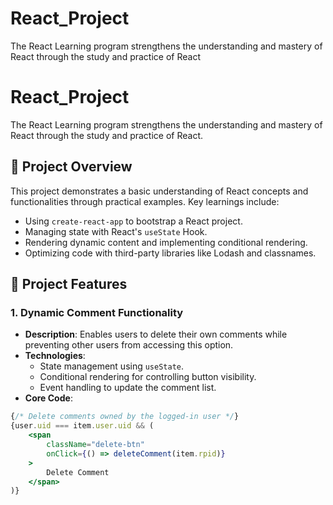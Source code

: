 # React_Project
The React Learning program strengthens the understanding and mastery of React through the study and practice of React
# React_Project

The React Learning program strengthens the understanding and mastery of React through the study and practice of React.

## 🔗 **Project Overview**
This project demonstrates a basic understanding of React concepts and functionalities through practical examples. Key learnings include:

- Using `create-react-app` to bootstrap a React project.
- Managing state with React's `useState` Hook.
- Rendering dynamic content and implementing conditional rendering.
- Optimizing code with third-party libraries like Lodash and classnames.

## 🔄 **Project Features**

### 1. **Dynamic Comment Functionality**
- **Description**: Enables users to delete their own comments while preventing other users from accessing this option.
- **Technologies**:
  - State management using `useState`.
  - Conditional rendering for controlling button visibility.
  - Event handling to update the comment list.
- **Core Code**:

```jsx
{/* Delete comments owned by the logged-in user */}
{user.uid === item.user.uid && (
    <span
        className="delete-btn"
        onClick={() => deleteComment(item.rpid)}
    >
        Delete Comment
    </span>
)}
